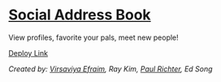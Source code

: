 # [Social Address Book](https://limitless-waters-9904.herokuapp.com)  

View profiles, favorite your pals, meet new people!

[Deploy Link](https://limitless-waters-9904.herokuapp.com)

*Created by: [Virsaviya Efraim](https://twitter.com/VirsaviyaEfraim), Ray Kim, [Paul Richter](https://twitter.com/paulgoblin), Ed Song*
